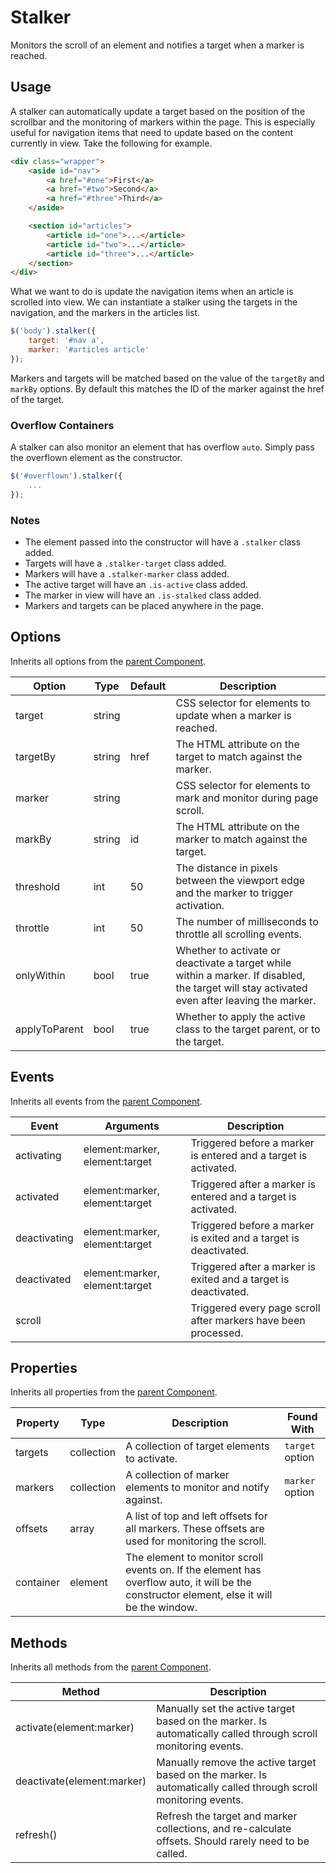 # Stalker #

Monitors the scroll of an element and notifies a target when a marker is reached.

## Usage ##

A stalker can automatically update a target based on the position of the scrollbar
and the monitoring of markers within the page. This is especially useful for navigation
items that need to update based on the content currently in view. Take the following for example.

```html
<div class="wrapper">
    <aside id="nav">
        <a href="#one">First</a>
        <a href="#two">Second</a>
        <a href="#three">Third</a>
    </aside>

    <section id="articles">
        <article id="one">...</article>
        <article id="two">...</article>
        <article id="three">...</article>
    </section>
</div>
```

What we want to do is update the navigation items when an article is scrolled into view.
We can instantiate a stalker using the targets in the navigation, and the markers in the articles list.

```javascript
$('body').stalker({
    target: '#nav a',
    marker: '#articles article'
});
```

Markers and targets will be matched based on the value of the `targetBy` and `markBy` options.
By default this matches the ID of the marker against the href of the target.

### Overflow Containers ###

A stalker can also monitor an element that has overflow `auto`.
Simply pass the overflown element as the constructor.

```javascript
$('#overflown').stalker({
    ...
});
```

### Notes ###

* The element passed into the constructor will have a `.stalker` class added.
* Targets will have a `.stalker-target` class added.
* Markers will have a `.stalker-marker` class added.
* The active target will have an `.is-active` class added.
* The marker in view will have an `.is-stalked` class added.
* Markers and targets can be placed anywhere in the page.

## Options ##

Inherits all options from the [parent Component](component.md#options).

<table class="table is-striped data-table">
    <thead>
        <tr>
            <th>Option</th>
            <th>Type</th>
            <th>Default</th>
            <th>Description</th>
        </tr>
    </thead>
    <tbody>
        <tr>
            <td>target</td>
            <td>string</td>
            <td></td>
            <td>CSS selector for elements to update when a marker is reached.</td>
        </tr>
        <tr>
            <td>targetBy</td>
            <td>string</td>
            <td>href</td>
            <td>The HTML attribute on the target to match against the marker.</td>
        </tr>
        <tr>
            <td>marker</td>
            <td>string</td>
            <td></td>
            <td>CSS selector for elements to mark and monitor during page scroll.</td>
        </tr>
        <tr>
            <td>markBy</td>
            <td>string</td>
            <td>id</td>
            <td>The HTML attribute on the marker to match against the target.</td>
        </tr>
        <tr>
            <td>threshold</td>
            <td>int</td>
            <td>50</td>
            <td>The distance in pixels between the viewport edge and the marker to trigger activation.</td>
        </tr>
        <tr>
            <td>throttle</td>
            <td>int</td>
            <td>50</td>
            <td>The number of milliseconds to throttle all scrolling events.</td>
        </tr>
        <tr>
            <td>onlyWithin</td>
            <td>bool</td>
            <td>true</td>
            <td>
                Whether to activate or deactivate a target while within a marker.
                If disabled, the target will stay activated even after leaving the marker.
            </td>
        </tr>
        <tr>
            <td>applyToParent</td>
            <td>bool</td>
            <td>true</td>
            <td>
                Whether to apply the active class to the target parent, or to the target.
            </td>
        </tr>
    </tbody>
</table>

## Events ##

Inherits all events from the [parent Component](component.md#events).

<table class="table is-striped data-table">
    <thead>
        <tr>
            <th>Event</td>
            <th>Arguments</th>
            <th>Description</th>
        </tr>
    </thead>
    <tbody>
        <tr>
            <td>activating</td>
            <td>element:marker, element:target</td>
            <td>Triggered before a marker is entered and a target is activated.</td>
        </tr>
        <tr>
            <td>activated</td>
            <td>element:marker, element:target</td>
            <td>Triggered after a marker is entered and a target is activated.</td>
        </tr>
        <tr>
            <td>deactivating</td>
            <td>element:marker, element:target</td>
            <td>Triggered before a marker is exited and a target is deactivated.</td>
        </tr>
        <tr>
            <td>deactivated</td>
            <td>element:marker, element:target</td>
            <td>Triggered after a marker is exited and a target is deactivated.</td>
        </tr>
        <tr>
            <td>scroll</td>
            <td></td>
            <td>Triggered every page scroll after markers have been processed.</td>
        </tr>
    </tbody>
</table>

## Properties ##

Inherits all properties from the [parent Component](component.md#properties).

<table class="table is-striped data-table">
    <thead>
        <tr>
            <th>Property</th>
            <th>Type</th>
            <th>Description</th>
            <th>Found With</th>
        </tr>
    </thead>
    <tbody>
        <tr>
            <td>targets</td>
            <td>collection</td>
            <td>A collection of target elements to activate.</td>
            <td><code>target</code> option</td>
        </tr>
        <tr>
            <td>markers</td>
            <td>collection</td>
            <td>A collection of marker elements to monitor and notify against.</td>
            <td><code>marker</code> option</td>
        </tr>
        <tr>
            <td>offsets</td>
            <td>array</td>
            <td>A list of top and left offsets for all markers. These offsets are used for monitoring the scroll.</td>
            <td></td>
        </tr>
        <tr>
            <td>container</td>
            <td>element</td>
            <td>
                The element to monitor scroll events on.
                If the element has overflow auto, it will be the constructor element, else it will be the window.
            </td>
            <td></td>
        </tr>
    </tbody>
</table>

## Methods ##

Inherits all methods from the [parent Component](component.md#methods).

<table class="table is-striped data-table">
    <thead>
        <tr>
            <th>Method</th>
            <th>Description</th>
        </tr>
    </thead>
    <tbody>
        <tr>
            <td>activate(element:marker)</td>
            <td>
                Manually set the active target based on the marker.
                Is automatically called through scroll monitoring events.
            </td>
        </tr>
        <tr>
            <td>deactivate(element:marker)</td>
            <td>
                Manually remove the active target based on the marker.
                Is automatically called through scroll monitoring events.
            </td>
        </tr>
        <tr>
            <td>refresh()</td>
            <td>
                Refresh the target and marker collections, and re-calculate offsets.
                Should rarely need to be called.
            </td>
        </tr>
    </tbody>
</table>